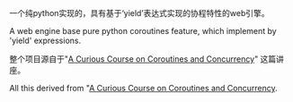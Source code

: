 一个纯python实现的，具有基于‘yield’表达式实现的协程特性的web引擎。

A web engine base pure python coroutines feature, which implement by 'yield' expressions.

整个项目源自于"[A Curious Course on Coroutines and Concurrency](http://www.dabeaz.com/coroutines/)" 这篇讲座。

All this derived from "[A Curious Course on Coroutines and Concurrency](http://www.dabeaz.com/coroutines/).